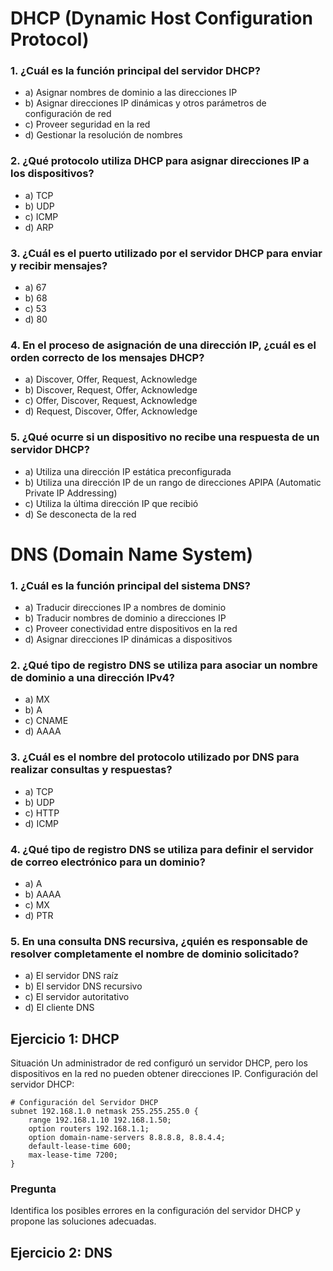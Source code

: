 # DHCP (Dynamic Host Configuration Protocol)

### 1. ¿Cuál es la función principal del servidor DHCP?
 - a) Asignar nombres de dominio a las direcciones IP 
 - b) Asignar direcciones IP dinámicas y otros parámetros de configuración de red
 - c) Proveer seguridad en la red
 - d) Gestionar la resolución de nombres
### 2. ¿Qué protocolo utiliza DHCP para asignar direcciones IP a los dispositivos?
 - a) TCP
 - b) UDP
 - c) ICMP
 - d) ARP
### 3. ¿Cuál es el puerto utilizado por el servidor DHCP para enviar y recibir mensajes?
 - a) 67
 - b) 68
 - c) 53
 - d) 80
### 4. En el proceso de asignación de una dirección IP, ¿cuál es el orden correcto de los mensajes DHCP?
 - a) Discover, Offer, Request, Acknowledge
 - b) Discover, Request, Offer, Acknowledge
 - c) Offer, Discover, Request, Acknowledge
 - d) Request, Discover, Offer, Acknowledge
### 5. ¿Qué ocurre si un dispositivo no recibe una respuesta de un servidor DHCP?
 - a) Utiliza una dirección IP estática preconfigurada
 - b) Utiliza una dirección IP de un rango de direcciones APIPA (Automatic Private IP Addressing)
 - c) Utiliza la última dirección IP que recibió
 - d) Se desconecta de la red

# DNS (Domain Name System)
### 1. ¿Cuál es la función principal del sistema DNS?
 - a) Traducir direcciones IP a nombres de dominio
 - b) Traducir nombres de dominio a direcciones IP
 - c) Proveer conectividad entre dispositivos en la red
 - d) Asignar direcciones IP dinámicas a dispositivos
### 2. ¿Qué tipo de registro DNS se utiliza para asociar un nombre de dominio a una dirección IPv4?
 - a) MX
 - b) A
 - c) CNAME
 - d) AAAA
### 3. ¿Cuál es el nombre del protocolo utilizado por DNS para realizar consultas y respuestas?
 - a) TCP
 - b) UDP
 - c) HTTP
 - d) ICMP
### 4. ¿Qué tipo de registro DNS se utiliza para definir el servidor de correo electrónico para un dominio?
 - a) A
 - b) AAAA
 - c) MX
- d) PTR
### 5. En una consulta DNS recursiva, ¿quién es responsable de resolver completamente el nombre de dominio solicitado?
 - a) El servidor DNS raíz
 - b) El servidor DNS recursivo
 - c) El servidor autoritativo
 - d) El cliente DNS


## Ejercicio 1: DHCP 
Situación
Un administrador de red configuró un servidor DHCP, pero los dispositivos en la red no pueden obtener direcciones IP. Configuración del servidor DHCP:
```plaintext
# Configuración del Servidor DHCP
subnet 192.168.1.0 netmask 255.255.255.0 {
    range 192.168.1.10 192.168.1.50;
    option routers 192.168.1.1;
    option domain-name-servers 8.8.8.8, 8.8.4.4;
    default-lease-time 600;
    max-lease-time 7200;
}
```
### Pregunta
Identifica los posibles errores en la configuración del servidor DHCP y propone las soluciones adecuadas.
## Ejercicio 2: DNS

